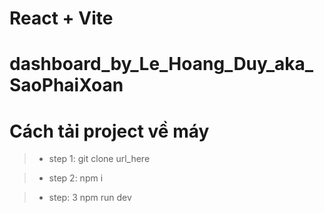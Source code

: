 # React + Vite

# dashboard_by_Le_Hoang_Duy_aka_SaoPhaiXoan

# Cách tải project về máy

> - step 1: git clone url_here

> - step 2: npm i

> - step: 3 npm run dev
